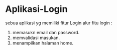# Aplikasi-Login
sebua aplikasi yg memiliki fitur Login
alur fitu login :
1. memasukn email dan password.
2. memvalidasi masukan.
3. menampilkan halaman home.
